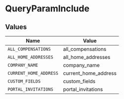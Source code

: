# QueryParamInclude


## Values

| Name                   | Value                  |
| ---------------------- | ---------------------- |
| `ALL_COMPENSATIONS`    | all_compensations      |
| `ALL_HOME_ADDRESSES`   | all_home_addresses     |
| `COMPANY_NAME`         | company_name           |
| `CURRENT_HOME_ADDRESS` | current_home_address   |
| `CUSTOM_FIELDS`        | custom_fields          |
| `PORTAL_INVITATIONS`   | portal_invitations     |